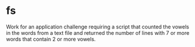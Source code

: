 # fs
Work for an application challenge requiring a script that counted the vowels in the words from a text file and returned the number of lines with 7 or more words that contain 2 or more vowels.
